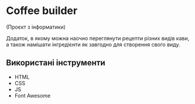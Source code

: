# Coffee builder

(Проєкт з інформатики)

Додаток, в якому можна наочно переглянути рецепти різних видів кави, а також намішати інгредієнти як завгодно для створення свого виду.

## Використані інструменти

- HTML
- CSS
- JS
- Font Awesome
